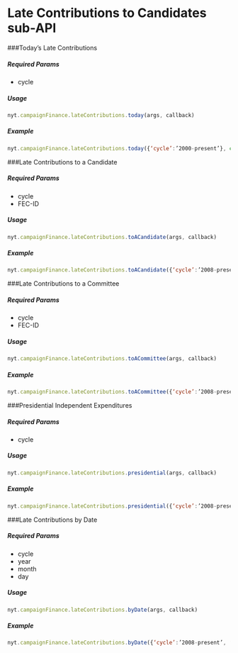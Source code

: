# Late Contributions to Candidates sub-API
###Today’s Late Contributions

##### *Required Params*

- cycle

##### *Usage*
```javascript
nyt.campaignFinance.lateContributions.today(args, callback)
```

##### *Example*
```javascript
nyt.campaignFinance.lateContributions.today({‘cycle’:’2000-present’}, console.log)
```

###Late Contributions to a Candidate

##### *Required Params*

- cycle
- FEC-ID

##### *Usage*
```javascript
nyt.campaignFinance.lateContributions.toACandidate(args, callback)
```

##### *Example*
```javascript
nyt.campaignFinance.lateContributions.toACandidate({‘cycle’:’2008-present’, ‘FEC-ID’:’C00431445’}, console.log)
```

###Late Contributions to a Committee
##### *Required Params*

- cycle
- FEC-ID

##### *Usage*
```javascript
nyt.campaignFinance.lateContributions.toACommittee(args, callback)
```

##### *Example*
```javascript
nyt.campaignFinance.lateContributions.toACommittee({‘cycle’:’2008-present’, ‘FEC-ID’:’C00431445’}, console.log)
```

###Presidential Independent Expenditures
##### *Required Params*

- cycle

##### *Usage*
```javascript
nyt.campaignFinance.lateContributions.presidential(args, callback)
```

##### *Example*
```javascript
nyt.campaignFinance.lateContributions.presidential({‘cycle’:’2008-present’}, console.log)
```

###Late Contributions by Date
##### *Required Params*

- cycle
- year
- month
- day

##### *Usage*
```javascript
nyt.campaignFinance.lateContributions.byDate(args, callback)
```

##### *Example*
```javascript
nyt.campaignFinance.lateContributions.byDate({‘cycle’:’2008-present’, ‘year’:’2012’, ‘month’:’07’, ‘day’:’01’}, console.log)
```

